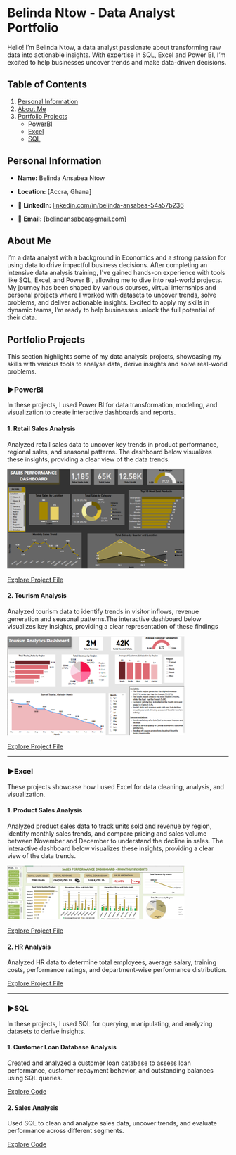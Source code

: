 #  Belinda Ntow - Data Analyst Portfolio
  Hello! I’m Belinda Ntow, a data analyst passionate about transforming raw data into actionable insights. With expertise in SQL, Excel and Power BI, I’m excited to help businesses uncover trends and make data-driven decisions.
  
 ## Table of Contents
 1. [Personal Information](#personal-information)
 2. [About Me](#about-Me)
 3. [Portfolio Projects](#portfolio-projects)
    - [PowerBI](#PowerBI)
    - [Excel](#excel)
    - [SQL](#sql)
      
    
##  Personal Information  

-   **Name:** Belinda Ansabea Ntow 

- **Location:** [Accra, Ghana]  

- 🔗 **LinkedIn:** [linkedin.com/in/belinda-ansabea-54a57b236](#) 
  
- 📧 **Email:** [belindansabea@gmail.com]




##  About Me 

I’m a data analyst with a background in Economics and a strong passion for using data to drive impactful business decisions. After completing an intensive data analysis training, I've gained hands-on experience with tools like SQL, Excel, and Power BI, allowing me to dive into real-world projects. My journey has been shaped by various courses, virtual internships and personal projects where I worked with datasets to uncover trends, solve problems, and deliver actionable insights. Excited to apply my skills in dynamic teams, I’m ready to help businesses unlock the full potential of their data.




## Portfolio Projects  

This section highlights some of my data analysis projects, showcasing my skills with various tools to analyse data, derive insights and solve real-world problems.

### ►**PowerBI**

In these projects, I used Power BI for data transformation, modeling, and visualization to create interactive dashboards and reports.
  
#### 1. Retail Sales Analysis
Analyzed retail sales data to uncover key trends in product performance, regional sales, and seasonal patterns. The dashboard below visualizes these insights, providing a clear view of the data trends.

<img src="Projects_Files/Retail_Sales_Dashboard_Image.png" style="width: 80%; height: auto;">


[Explore Project File](Projects_Files/Retail%20Sales%20Analysis.pbix)



#### 2. Tourism Analysis
Analyzed tourism data to identify trends in visitor inflows, revenue generation and seasonal patterns.The interactive dashboard below visualizes key insights, providing a clear representation of these findings


<img src="Projects_Files/Tourism_Analytics Dashboard_Image.png" style="width: 80%; height: auto;">



[Explore Project File](Projects_Files/Tourism%20Analysis.pbix)

---

### ►**Excel**
These projects showcase how I used Excel for data cleaning, analysis, and visualization.

#### 1. Product Sales Analysis  
 Analyzed product sales data to track units sold and revenue by region, identify monthly sales trends, and compare pricing and sales volume between November and December to understand the decline in sales. The interactive dashboard below visualizes these insights, providing a clear view of the data trends.

<img src="Projects_Files/Product_Sales_Performance_Image.png" style="width: 80%; height: auto;">

[Explore Project File](Projects_Files/Product%20Sales%20Analysis.xlsx)


 #### 2. HR Analysis
 Analyzed HR data to determine total employees, average salary, training costs, performance ratings, and department-wise performance distribution. 
 


[Explore Project File](Projects_Files/HR%20Workforce%20Performance%20Analysis.xlsx)

---

### ►**SQL**
In these projects, I used SQL for querying, manipulating, and analyzing datasets to derive insights.
  
#### 1.  Customer Loan Database Analysis
Created and analyzed a customer loan database to assess loan performance, customer repayment behavior, and outstanding balances using SQL queries.

[Explore Code](Projects_Files/Customer%20Loan%20Database.sql)

#### 2. Sales Analysis
Used SQL to clean and analyze sales data, uncover trends, and evaluate performance across different segments.

[Explore Code](Projects_Files/Salesr%20Analysis.sql)











 
